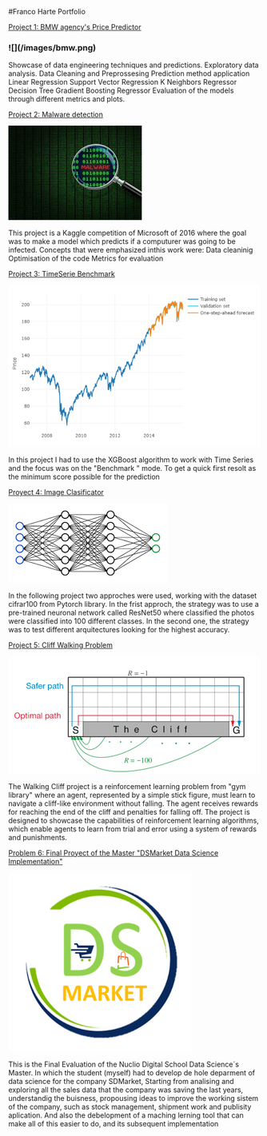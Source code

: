 #Franco Harte Portfolio

[Project 1: BMW agency's Price Predictor](https://github.com/fh17/Franco_portfolio/blob/main/Portfolio/Proyect_Prediction_BMW%20.ipynb)

<h3>![](/images/bmw.png)</h3>

Showcase of data engineering techniques and predictions.
Exploratory data analysis.
Data Cleaning and Preprossesing
Prediction method application
    Linear Regression 
    Support Vector Regression 
    K Neighbors Regressor 
    Decision Tree 
    Gradient Boosting Regressor
Evaluation of the models through different metrics and plots.

[Project 2: Malware detection](https://github.com/fh17/Franco_portfolio/blob/main/Portfolio/0322_SupML_Franco_Harte.ipynb)

![](/images/imagesmalware.jpg)

This project is a Kaggle competition of Microsoft of 2016 where the goal was to make a model which predicts if a computurer was going to be infected.
Concepts that were emphasized inthis work were:
    Data cleaninig
    Optimisation of the code
    Metrics for evaluation

[Project 3: TimeSerie Benchmark](https://github.com/fh17/Franco_portfolio/blob/main/Portfolio/benchmark-ts-n-xgboost-kaggle.ipynb)

![](/images/I6hrO.png)

In this project I had to use the XGBoost algorithm to work with Time Series and the focus was on the "Benchmark " mode. To get a quick first resolt as the minimum score possible for the prediction 

[Proyect 4: Image Clasificator](https://github.com/fh17/Franco_portfolio/blob/main/Portfolio/DeepLearningProyect_ImagesClasificator.ipynb)

![](/images/descarganeuronalnetwork.png)

In the following project two approches were used, working with the dataset cifrar100 from Pytorch library. In the frist approch, the strategy was to use a pre-trained neuronal network called ResNet50 where classified the photos were classified into 100 different classes. In the second one, the strategy was to test different arquitectures looking for the highest accuracy.

[Project 5: Cliff Walking Problem](https://github.com/fh17/Franco_portfolio/blob/main/Portfolio/Cliff_Walking.ipynb)

![](images/1_52MwrYKyzQXuKZ88rqu70Acliff.png)

The Walking Cliff project is a reinforcement learning problem from "gym library" where an agent, represented by a simple stick figure, must learn to navigate a cliff-like environment without falling. The agent receives rewards for reaching the end of the cliff and penalties for falling off. The project is designed to showcase the capabilities of reinforcement learning algorithms, which enable agents to learn from trial and error using a system of rewards and punishments.

[Problem 6: Final Proyect of the Master "DSMarket Data Science Implementation"](https://github.com/fh17/Franco_portfolio/blob/main/Portfolio/Copia%20de%20Franki%20TFM.ipynb)

![](/images/imagenDSMarket.png)


This is the Final Evaluation of the Nuclio Digital School Data Science´s Master. In which the student (myself) had to develop de hole deparment of  data science for the company SDMarket, Starting from analising and exploring all the sales data that the company was saving the last years, understandig the buisness, propousing ideas to improve the working sistem of the company, such as stock management, shipment work and publisity aplication. And also the debelopment of a maching lerning tool that can make all of this easier to do, and its subsequent implementation
